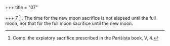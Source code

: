 +++
title = "07"

+++
7 [^7] . The time for the new moon sacrifice is not elapsed until the full moon, nor that for the full moon sacrifice until the new moon.


[^7]:  Comp. the expiatory sacrifice prescribed in the Pariśiṣṭa book, V, 4.
